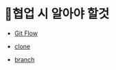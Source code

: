 # 🚩협업 시 알아야 할것

- [Git Flow](./0707/flow.md)

- [clone](./0707/clone.md)

- [branch](./0707/branch.md)

  
